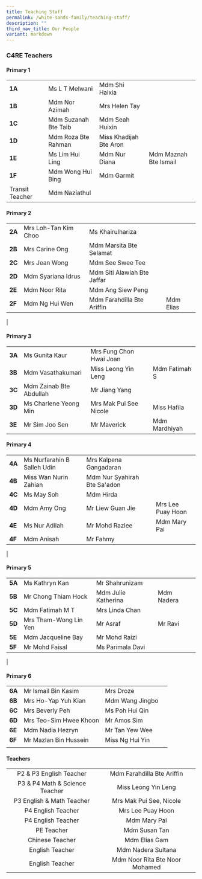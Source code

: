 ```yaml
---
title: Teaching Staff
permalink: /white-sands-family/teaching-staff/
description: ""
third_nav_title: Our People
variant: markdown
---
```

### **C4RE Teachers**
#### **Primary 1**

|  |  |  |  |
|---|---|---|---|
| **1A** | Ms L T Melwani |  Mdm Shi Haixia |
| **1B** | Mdm Nor Azimah | Mrs Helen Tay | 
| **1C** | Mdm Suzanah Bte Taib | Mdm Seah Huixin |
| **1D** | Mdm Roza Bte Rahman | Miss Khadijah Bte Aron | 
| **1E** | Ms Lim Hui Ling | Mdm Nur Diana | Mdm Maznah Bte Ismail |
| **1F** | Mdm Wong Hui Bing | Mdm Garmit |   |
| Transit Teacher | Mdm Naziathul  |


#### **Primary 2**

|  |  |  |  |
|---|---|---|---|
| **2A** | Mrs Loh-Tan Kim Choo | Ms Khairulhariza  |
| **2B** | Mrs Carine Ong | Mdm Marsita Bte Selamat | 
| **2C** | 	Mrs Jean Wong | 	Mdm See Swee Tee |
| **2D** | 	Mdm Syariana Idrus | 	Mdm Siti Alawiah Bte Jaffar |
| **2E** | 	Mdm Noor Rita | 	Mdm Ang Siew Peng | 
| **2F** | 	Mdm Ng Hui Wen | 	Mdm Farahdilla Bte Ariffin | Mdm Elias 
|

#### **Primary 3**

|  |  |  |  |
|---|---|---|---|
| **3A** | 	Ms Gunita Kaur | Mrs Fung Chon Hwai Joan |
| **3B** | Mdm Vasathakumari | Miss Leong Yin Leng | 	Mdm Fatimah S 
| **3C** | Mdm Zainab Bte Abdullah | 	Mr Jiang Yang |
| **3D** | 	Ms Charlene Yeong Min | Mrs Mak Pui See Nicole | Miss Hafila |
| **3E** | Mr Sim Joo Sen | 	Mr Maverick | 	Mdm Mardhiyah |





#### **Primary 4**

|  |  |  |  |
|---|---|---|---|
| **4A** | 	Ms Nurfarahin B Salleh Udin | Mrs Kalpena Gangadaran |   |
| **4B** | Miss Wan Nurin Zahian  | Mdm Nur Syahirah Bte Sa'adon |  |
| **4C** | 	Ms May Soh | Mdm Hirda |  |
| **4D** | 	Mdm Amy Ong | 	Mr Liew Guan Jie | 	Mrs Lee Puay Hoon |
| **4E** | 	Ms Nur Adilah | 	Mr Mohd Razlee |  Mdm Mary Pai |
| **4F** | 	Mdm Anisah | 	Mr Fahmy |  |
|

#### **Primary 5**

|  |  |  |  |
|---|---|---|---|
| **5A** | Ms Kathryn Kan | Mr Shahrunizam |   |
| **5B** | 	Mr Chong Thiam Hock | Mdm Julie Katherina | Mdm Nadera
| **5C** | 	Mdm Fatimah M T | 	Mrs Linda Chan |
| **5D** | Mrs Tham-Wong Lin Yen | Mr Asraf | Mr Ravi
| **5E** | 	Mdm Jacqueline Bay | 	Mr Mohd Raizi |
| **5F** | Mr Mohd Faisal | 	Ms Parimala Davi |
|


#### **Primary 6**

|  |  |  |  |
|---|---|---|---|
| **6A** | 	Mr Ismail Bin Kasim | 	Mrs Droze |
| **6B** | Mrs Ho-Yap Yuh Kian | 	Mdm Wang Jingbo |
| **6C** | Mrs Beverly Peh | Ms Poh Hui Qin | |
| **6D** | Mrs Teo-Sim Hwee Khoon | Mr Amos Sim |
| **6E** | 	Mdm Nadia Hezryn | Mr Tan Yew Wee | 
| **6F** | Mr Mazlan Bin Hussein | Miss Ng Hui Yin | 
|  |  |  |   |




#### **Teachers**

|  |  |
|:---:|:---:|
| P2 & P3 English Teacher | Mdm Farahdilla Bte Ariffin |
| P3 & P4 Math & Science Teacher | Miss Leong Yin Leng |
| P3 English & Math Teacher | Mrs Mak Pui See, Nicole |
| P4 English Teacher | Mrs Lee Puay Hoon |
| P4 English Teacher | Mdm Mary Pai |
| PE Teacher | Mdm Susan Tan |
| Chinese Teacher | Mdm Elias Gam |
| English Teacher | Mdm Nadera Sultana
| English Teacher | Mdm Noor Rita Bte Noor Mohamed  |